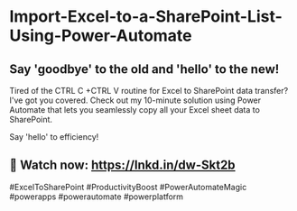 # Import-Excel-to-a-SharePoint-List-Using-Power-Automate

## Say 'goodbye' to the old and 'hello' to the new!

Tired of the CTRL C +CTRL V routine for Excel to SharePoint data transfer?
I've got you covered. Check out my 10-minute solution using Power Automate that lets you seamlessly copy all your Excel sheet data to SharePoint.

Say 'hello' to efficiency!
## 🔗 Watch now: https://lnkd.in/dw-Skt2b

#ExcelToSharePoint #ProductivityBoost #PowerAutomateMagic #powerapps #powerautomate #powerplatform
